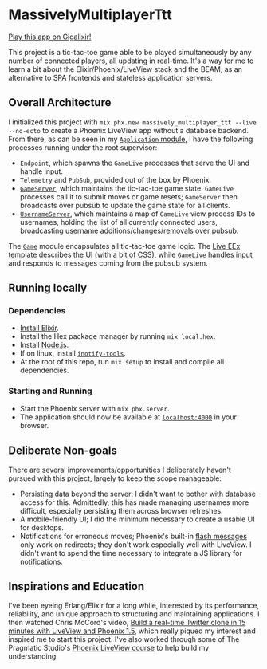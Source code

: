 # MassivelyMultiplayerTtt

[Play this app on Gigalixir!](https://massively-multiplayer-tic-tac-toe.gigalixirapp.com/)

This project is a tic-tac-toe game able to be played simultaneously by any number of connected players, all updating in real-time. It's a way for me to learn a bit about the Elixir/Phoenix/LiveView stack and the BEAM, as an alternative to SPA frontends and stateless application servers.

## Overall Architecture

I initialized this project with `mix phx.new massively_multiplayer_ttt --live --no-ecto` to create a Phoenix LiveView app without a database backend. From there, as can be seen in my [`Application` module](lib/massively_multiplayer_ttt/application.ex), I have the following processes running under the root supervisor:

- `Endpoint`, which spawns the `GameLive` processes that serve the UI and handle input.
- `Telemetry` and `PubSub`, provided out of the box by Phoenix.
- [`GameServer`](lib/massively_multiplayer_ttt/game_server.ex), which maintains the tic-tac-toe game state. `GameLive` processes call it to submit moves or game resets; `GameServer` then broadcasts over pubsub to update the game state for all clients.
- [`UsernameServer`](lib/massively_multiplayer_ttt/username_server.ex), which maintains a map of `GameLive` view process IDs to usernames, holding the list of all currently connected users, broadcasting username additions/changes/removals over pubsub.

The [`Game`](lib/massively_multiplayer_ttt/game.ex) module encapsulates all tic-tac-toe game logic. The [Live EEx template](lib/massively_multiplayer_ttt_web/live/game_live.html.leex) describes the UI (with a [bit of CSS](assets/css/ttt.css)), while [`GameLive`](lib/massively_multiplayer_ttt_web/live/game_live.ex) handles input and responds to messages coming from the pubsub system.

## Running locally

### Dependencies

- [Install Elixir](https://elixir-lang.org/install.html).
- Install the Hex package manager by running `mix local.hex`.
- Install [Node.js](https://nodejs.org/en/download/).
- If on linux, install [`inotify-tools`](https://github.com/inotify-tools/inotify-tools/wiki).
- At the root of this repo, run `mix setup` to install and compile all dependencies.

### Starting and Running

- Start the Phoenix server with `mix phx.server`.
- The application should now be available at [`localhost:4000`](http://localhost:4000) in your browser.

## Deliberate Non-goals

There are several improvements/opportunities I deliberately haven't pursued with this project, largely to keep the scope manageable:

- Persisting data beyond the server; I didn't want to bother with database access for this. Admittedly, this has made managing usernames more difficult, especially persisting them across browser refreshes.
- A mobile-friendly UI; I did the minimum necessary to create a usable UI for desktops.
- Notifications for erroneous moves; Phoenix's built-in [flash messages](https://hexdocs.pm/phoenix/controllers.html#flash-messages) only work on redirects; they don't work especially well with LiveView. I didn't want to spend the time necessary to integrate a JS library for notifications.

## Inspirations and Education

I've been eyeing Erlang/Elixir for a long while, interested by its performance, reliability, and unique approach to structuring and maintaining applications. I then watched Chris McCord's video, [Build a real-time Twitter clone in 15 minutes with LiveView and Phoenix 1.5](https://www.youtube.com/watch?v=MZvmYaFkNJI), which really piqued my interest and inspired me to start this project. I've also worked through some of The Pragmatic Studio's [Phoenix LiveView course](https://pragmaticstudio.com/phoenix-liveview) to help build my understanding.
